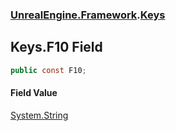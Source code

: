 ### [UnrealEngine.Framework](./UnrealEngine-Framework.md 'UnrealEngine.Framework').[Keys](./UnrealEngine-Framework-Keys.md 'UnrealEngine.Framework.Keys')
## Keys.F10 Field
  
```csharp
public const F10;
```
#### Field Value
[System.String](https://docs.microsoft.com/en-us/dotnet/api/System.String 'System.String')  
